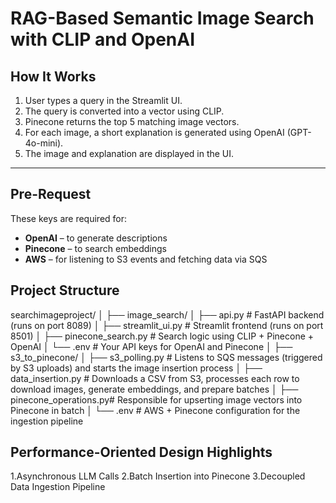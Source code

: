 
# RAG-Based Semantic Image Search with CLIP and OpenAI


## How It Works

1. User types a query in the Streamlit UI.
2. The query is converted into a vector using CLIP.
3. Pinecone returns the top 5 matching image vectors.
4. For each image, a short explanation is generated using OpenAI (GPT-4o-mini).
5. The image and explanation are displayed in the UI.

---

## Pre-Request

These keys are required for:
- **OpenAI** – to generate descriptions
- **Pinecone** – to search embeddings
- **AWS** – for listening to S3 events and fetching data via SQS

## Project Structure

searchimageproject/
│
├── image_search/
│ ├── api.py # FastAPI backend (runs on port 8089)
│ ├── streamlit_ui.py # Streamlit frontend (runs on port 8501)
│ ├── pinecone_search.py # Search logic using CLIP + Pinecone + OpenAI
│ └── .env # Your API keys for OpenAI and Pinecone
│
├── s3_to_pinecone/
│ ├── s3_polling.py # Listens to SQS messages (triggered by S3 uploads) and starts the image insertion process
│ ├── data_insertion.py # Downloads a CSV from S3, processes each row to download images, generate embeddings, and prepare batches
│ ├── pinecone_operations.py# Responsible for upserting image vectors into Pinecone in batch
│ └── .env # AWS + Pinecone configuration for the ingestion pipeline


## Performance-Oriented Design Highlights
1.Asynchronous LLM Calls
2.Batch Insertion into Pinecone
3.Decoupled Data Ingestion Pipeline
